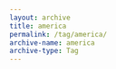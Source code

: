 ```yaml
---
layout: archive
title: america
permalink: /tag/america/
archive-name: america
archive-type: Tag
---
```

